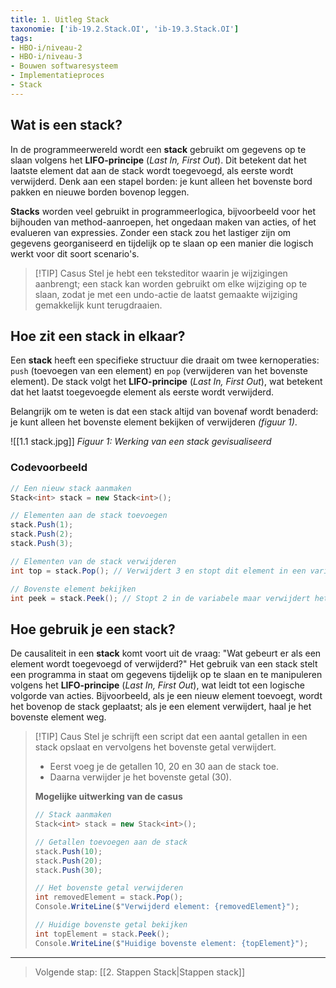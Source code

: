 ```yaml
---
title: 1. Uitleg Stack
taxonomie: ['ib-19.2.Stack.OI', 'ib-19.3.Stack.OI']
tags:
- HBO-i/niveau-2
- HBO-i/niveau-3
- Bouwen softwaresysteem
- Implementatieproces
- Stack
---
```


## Wat is een stack?
In de programmeerwereld wordt een **stack** gebruikt om gegevens op te slaan volgens het **LIFO-principe** (_Last In, First Out_). Dit betekent dat het laatste element dat aan de stack wordt toegevoegd, als eerste wordt verwijderd. Denk aan een stapel borden: je kunt alleen het bovenste bord pakken en nieuwe borden bovenop leggen.

**Stacks** worden veel gebruikt in programmeerlogica, bijvoorbeeld voor het bijhouden van method-aanroepen, het ongedaan maken van acties, of het evalueren van expressies. Zonder een stack zou het lastiger zijn om gegevens georganiseerd en tijdelijk op te slaan op een manier die logisch werkt voor dit soort scenario's.

> [!TIP] Casus
> Stel je hebt een teksteditor waarin je wijzigingen aanbrengt; een stack kan worden gebruikt om elke wijziging op te slaan, zodat je met een undo-actie de laatst gemaakte wijziging gemakkelijk kunt terugdraaien.

## Hoe zit een stack in elkaar?
Een **stack** heeft een specifieke structuur die draait om twee kernoperaties: `push` (toevoegen van een element) en `pop` (verwijderen van het bovenste element). De stack volgt het **LIFO-principe** (_Last In, First Out_), wat betekent dat het laatst toegevoegde element als eerste wordt verwijderd.

Belangrijk om te weten is dat een stack altijd van bovenaf wordt benaderd: je kunt alleen het bovenste element bekijken of verwijderen *(figuur 1)*. 

![[1.1 stack.jpg]]
*Figuur 1: Werking van een stack gevisualiseerd*

### Codevoorbeeld
```csharp
// Een nieuw stack aanmaken
Stack<int> stack = new Stack<int>();

// Elementen aan de stack toevoegen
stack.Push(1);
stack.Push(2);
stack.Push(3);

// Elementen van de stack verwijderen
int top = stack.Pop(); // Verwijdert 3 en stopt dit element in een variabele

// Bovenste element bekijken
int peek = stack.Peek(); // Stopt 2 in de variabele maar verwijdert het niet
```

## Hoe gebruik je een stack?
De causaliteit in een **stack** komt voort uit de vraag: "Wat gebeurt er als een element wordt toegevoegd of verwijderd?" Het gebruik van een stack stelt een programma in staat om gegevens tijdelijk op te slaan en te manipuleren volgens het **LIFO-principe** (_Last In, First Out_), wat leidt tot een logische volgorde van acties. Bijvoorbeeld, als je een nieuw element toevoegt, wordt het bovenop de stack geplaatst; als je een element verwijdert, haal je het bovenste element weg.

> [!TIP] Caus
> Stel je schrijft een script dat een aantal getallen in een stack opslaat en vervolgens het bovenste getal verwijdert.
> 
> - Eerst voeg je de getallen 10, 20 en 30 aan de stack toe.
> - Daarna verwijder je het bovenste getal (30).
> 
> **Mogelijke uitwerking van de casus**
> ``` csharp
> // Stack aanmaken
> Stack<int> stack = new Stack<int>();
> 
> // Getallen toevoegen aan de stack
> stack.Push(10);
> stack.Push(20);
> stack.Push(30);
> 
> // Het bovenste getal verwijderen
> int removedElement = stack.Pop();
> Console.WriteLine($"Verwijderd element: {removedElement}");
> 
> // Huidige bovenste getal bekijken
> int topElement = stack.Peek(); 
> Console.WriteLine($"Huidige bovenste element: {topElement}");
> ```

---

> Volgende stap: [[2. Stappen Stack|Stappen stack]]
